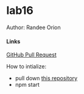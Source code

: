 # lab16

Author: Randee Orion

#### Links
[GitHub Pull Request](https://github.com/randee-401-advanced-javascript/lab16/pull/1)

How to intialize: 
- pull down [this repository](https://github.com/randee-401-advanced-javascript/lab16)
- npm start 